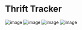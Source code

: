 # Thrift Tracker

![image](https://github.com/user-attachments/assets/3629e6d5-6641-4004-aaac-69696e8ee8f7)
![image](https://github.com/user-attachments/assets/fdeb045c-77c6-4203-8493-ee99a012342d)
![image](https://github.com/user-attachments/assets/7e2c32c8-42b4-440b-9437-0fd6d3d06f5f)
![image](https://github.com/user-attachments/assets/bd530426-aafa-4bd1-a8ef-01e07cb5d8aa)




